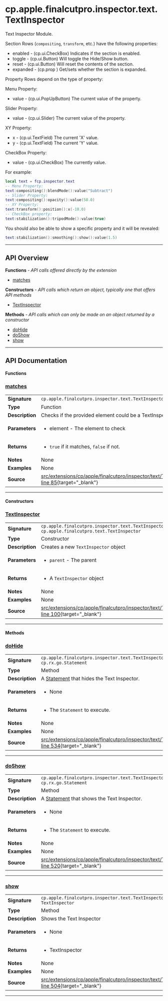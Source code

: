 # cp.apple.finalcutpro.inspector.text.TextInspector

Text Inspector Module.

Section Rows (`compositing`, `transform`, etc.) have the following properties:
 * enabled   - (cp.ui.CheckBox) Indicates if the section is enabled.
 * toggle    - (cp.ui.Button) Will toggle the Hide/Show button.
 * reset     - (cp.ui.Button) Will reset the contents of the section.
 * expanded  - (cp.prop <boolean>) Get/sets whether the section is expanded.

Property Rows depend on the type of property:

Menu Property:
 * value     - (cp.ui.PopUpButton) The current value of the property.

Slider Property:
 * value     - (cp.ui.Slider) The current value of the property.

XY Property:
 * x         - (cp.ui.TextField) The current 'X' value.
 * y         - (cp.ui.TextField) The current 'Y' value.

CheckBox Property:
 * value     - (cp.ui.CheckBox) The currently value.

For example:
```lua
local text = fcp.inspector.text
-- Menu Property:
text:compositing():blendMode():value("Subtract")
-- Slider Property:
text:compositing():opacity():value(50.0)
-- XY Property:
text:transform():position():x(-10.0)
-- CheckBox property:
text:stabilization():tripodMode():value(true)
```

You should also be able to show a specific property and it will be revealed:
```lua
text:stabilization():smoothing():show():value(1.5)
```

---

## API Overview
**Functions** - _API calls offered directly by the extension_
 * [matches](#matches)

**Constructors** - _API calls which return an object, typically one that offers API methods_
 * [TextInspector](#textinspector)

**Methods** - _API calls which can only be made on an object returned by a constructor_
 * [doHide](#dohide)
 * [doShow](#doshow)
 * [show](#show)


---

## API Documentation

#### Functions


### [matches](#matches)

|                                             |                                                                                     |
| --------------------------------------------|-------------------------------------------------------------------------------------|
| **Signature**                               | `cp.apple.finalcutpro.inspector.text.TextInspector.matches(element)`                                                                    |
| **Type**                                    | Function                                                                     |
| **Description**                             | Checks if the provided element could be a TextInspector.                                                                     |
| **Parameters**                              | <ul><li>element   - The element to check</li></ul> |
| **Returns**                                 | <ul><li>`true` if it matches, `false` if not.</li></ul>          |
| **Notes**                                   | None |
| **Examples**                                | None |
| **Source**                                  | [src/extensions/cp/apple/finalcutpro/inspector/text/TextInspector.lua line 85](https://github.com/CommandPost/CommandPost/blob/develop/src/extensions/cp/apple/finalcutpro/inspector/text/TextInspector.lua#L85){target="_blank"} |

---

#### Constructors


### [TextInspector](#textinspector)

|                                             |                                                                                     |
| --------------------------------------------|-------------------------------------------------------------------------------------|
| **Signature**                               | `cp.apple.finalcutpro.inspector.text.TextInspector(parent) -> cp.apple.finalcutpro.text.TextInspector`                                                                    |
| **Type**                                    | Constructor                                                                     |
| **Description**                             | Creates a new `TextInspector` object                                                                     |
| **Parameters**                              | <ul><li>`parent`     - The parent</li></ul> |
| **Returns**                                 | <ul><li>A `TextInspector` object</li></ul>          |
| **Notes**                                   | None |
| **Examples**                                | None |
| **Source**                                  | [src/extensions/cp/apple/finalcutpro/inspector/text/TextInspector.lua line 100](https://github.com/CommandPost/CommandPost/blob/develop/src/extensions/cp/apple/finalcutpro/inspector/text/TextInspector.lua#L100){target="_blank"} |

---

#### Methods


### [doHide](#dohide)

|                                             |                                                                                     |
| --------------------------------------------|-------------------------------------------------------------------------------------|
| **Signature**                               | `cp.apple.finalcutpro.inspector.text.TextInspector:doHide() -> cp.rx.go.Statement`                                                                    |
| **Type**                                    | Method                                                                     |
| **Description**                             | A [Statement](cp.rx.go.Statement.md) that hides the Text Inspector.                                                                     |
| **Parameters**                              | <ul><li>None</li></ul> |
| **Returns**                                 | <ul><li>The `Statement` to execute.</li></ul>          |
| **Notes**                                   | None |
| **Examples**                                | None |
| **Source**                                  | [src/extensions/cp/apple/finalcutpro/inspector/text/TextInspector.lua line 534](https://github.com/CommandPost/CommandPost/blob/develop/src/extensions/cp/apple/finalcutpro/inspector/text/TextInspector.lua#L534){target="_blank"} |

---


### [doShow](#doshow)

|                                             |                                                                                     |
| --------------------------------------------|-------------------------------------------------------------------------------------|
| **Signature**                               | `cp.apple.finalcutpro.inspector.text.TextInspector:doShow() -> cp.rx.go.Statement`                                                                    |
| **Type**                                    | Method                                                                     |
| **Description**                             | A [Statement](cp.rx.go.Statement.md) that shows the Text Inspector.                                                                     |
| **Parameters**                              | <ul><li>None</li></ul> |
| **Returns**                                 | <ul><li>The `Statement` to execute.</li></ul>          |
| **Notes**                                   | None |
| **Examples**                                | None |
| **Source**                                  | [src/extensions/cp/apple/finalcutpro/inspector/text/TextInspector.lua line 520](https://github.com/CommandPost/CommandPost/blob/develop/src/extensions/cp/apple/finalcutpro/inspector/text/TextInspector.lua#L520){target="_blank"} |

---


### [show](#show)

|                                             |                                                                                     |
| --------------------------------------------|-------------------------------------------------------------------------------------|
| **Signature**                               | `cp.apple.finalcutpro.inspector.text.TextInspector:show() -> TextInspector`                                                                    |
| **Type**                                    | Method                                                                     |
| **Description**                             | Shows the Text Inspector                                                                     |
| **Parameters**                              | <ul><li>None</li></ul> |
| **Returns**                                 | <ul><li>TextInspector</li></ul>          |
| **Notes**                                   | None |
| **Examples**                                | None |
| **Source**                                  | [src/extensions/cp/apple/finalcutpro/inspector/text/TextInspector.lua line 504](https://github.com/CommandPost/CommandPost/blob/develop/src/extensions/cp/apple/finalcutpro/inspector/text/TextInspector.lua#L504){target="_blank"} |

---

